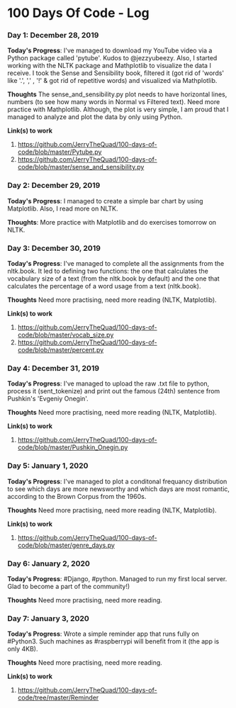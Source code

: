# 100 Days Of Code - Log

### Day 1: December 28, 2019

**Today's Progress**: I've managed to download my YouTube video via a Python package called 'pytube'. Kudos to @jezzyubeezy. Also, I started working with the NLTK package and Mathplotlib to visualize the data I receive. I took the Sense and Sensibility book, filtered it (got rid of 'words' like '.', ',' , '!' & got rid of repetitive words) and visualized via Mathplotlib.

**Thoughts** The sense_and_sensibility.py plot needs to have horizontal lines, numbers (to see how many words in Normal vs Filtered text). Need more practice with Mathplotlib. Although, the plot is very simple, I am proud that I managed to analyze and plot the data by only using Python.

**Link(s) to work**
1. https://github.com/JerryTheQuad/100-days-of-code/blob/master/Pytube.py
2. https://github.com/JerryTheQuad/100-days-of-code/blob/master/sense_and_sensibility.py

### Day 2: December 29, 2019

**Today's Progress**: I managed to create a simple bar chart by using Matplotlib. Also, I read more on NLTK.

**Thoughts**: More practice with Matplotlib and do exercises tomorrow on NLTK.

### Day 3: December 30, 2019

**Today's Progress**: I've managed to complete all the assignments from the nltk.book. It led to defining two functions: the one that calculates the vocabulary size of a text (from the nltk.book by default) and the one that calculates the percentage of a word usage from a text (nltk.book).

**Thoughts** Need more practising, need more reading (NLTK, Matplotlib).

**Link(s) to work**
1. https://github.com/JerryTheQuad/100-days-of-code/blob/master/vocab_size.py
2. https://github.com/JerryTheQuad/100-days-of-code/blob/master/percent.py

### Day 4: December 31, 2019

**Today's Progress**: I've managed to upload the raw .txt file to python, process it (sent_tokenize) and print out the famous (24th) sentence from Pushkin's 'Evgeniy Onegin'.

**Thoughts** Need more practising, need more reading (NLTK, Matplotlib).

**Link(s) to work**
1. https://github.com/JerryTheQuad/100-days-of-code/blob/master/Pushkin_Onegin.py

### Day 5: January 1, 2020

**Today's Progress**: I've managed to plot a conditonal frequancy distribution to see which days are more newsworthy and which days are most romantic, according to the Brown Corpus from the 1960s.

**Thoughts** Need more practising, need more reading (NLTK, Matplotlib).

**Link(s) to work**
1. https://github.com/JerryTheQuad/100-days-of-code/blob/master/genre_days.py

### Day 6: January 2, 2020

**Today's Progress**: #Django, #python. Managed to run my first local server. Glad to become a part of the community!)

**Thoughts** Need more practising, need more reading.

### Day 7: January 3, 2020

**Today's Progress**: Wrote a simple reminder app that runs fully on #Python3. Such machines as #raspberrypi will benefit from it (the app is only 4KB).

**Thoughts** Need more practising, need more reading.

**Link(s) to work**
1. https://github.com/JerryTheQuad/100-days-of-code/tree/master/Reminder
